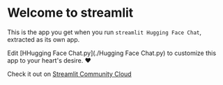 # Welcome to streamlit

This is the app you get when you run `streamlit Hugging Face Chat`, extracted as its own app.

Edit [HHugging Face Chat.py](./Hugging Face Chat.py) to customize this app to your heart's desire. ❤️

Check it out on [Streamlit Community Cloud](https://st-hello-app.streamlit.app/)
